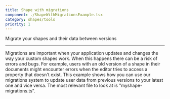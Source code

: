 ```yaml
---
title: Shape with migrations
component: ./ShapeWithMigrationsExample.tsx
category: shapes/tools
priority: 1
---
```


Migrate your shapes and their data between versions

---

Migrations are important when your application updates and changes the way your custom shapes work. When this happens there can be a risk of errors and bugs. For example, users with an old version of a shape in their documents might encounter errors when the editor tries to access a property that doesn't exist. This example shows how you can use our migrations system to update user data from previous versions to your latest one and vice versa. The most relevant file to look at is "myshape-migrations.ts".
